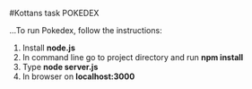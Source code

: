 #Kottans task POKEDEX

...To run Pokedex, follow the instructions:

1. Install **node.js**
2. In command line go to project directory and run **npm install**
3. Type **node server.js**
4. In browser on  **localhost:3000**
